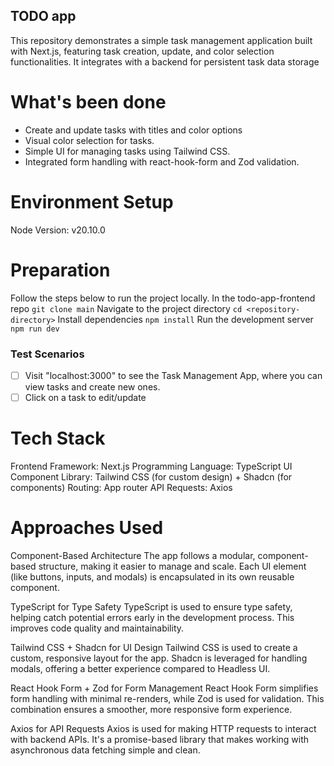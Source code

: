 ## TODO app

This repository demonstrates a simple task management application built with Next.js, featuring task creation, update, and color selection functionalities. It integrates with a backend for persistent task data storage

# What's been done

- Create and update tasks with titles and color options
- Visual color selection for tasks.
- Simple UI for managing tasks using Tailwind CSS.
- Integrated form handling with react-hook-form and Zod validation.

# Environment Setup

Node Version: v20.10.0

# Preparation

Follow the steps below to run the project locally.
In the todo-app-frontend repo `git clone main`
Navigate to the project directory `cd <repository-directory>`
Install dependencies `npm install`
Run the development server `npm run dev`

### Test Scenarios

- [ ] Visit "localhost:3000" to see the Task Management App, where you can view tasks and create new ones.
- [ ] Click on a task to edit/update

# Tech Stack

Frontend Framework: Next.js
Programming Language: TypeScript
UI Component Library: Tailwind CSS (for custom design) + Shadcn (for components)
Routing: App router
API Requests: Axios

# Approaches Used

Component-Based Architecture
The app follows a modular, component-based structure, making it easier to manage and scale. Each UI element (like buttons, inputs, and modals) is encapsulated in its own reusable component.

TypeScript for Type Safety
TypeScript is used to ensure type safety, helping catch potential errors early in the development process. This improves code quality and maintainability.

Tailwind CSS + Shadcn for UI Design
Tailwind CSS is used to create a custom, responsive layout for the app. Shadcn is leveraged for handling modals, offering a better experience compared to Headless UI.

React Hook Form + Zod for Form Management
React Hook Form simplifies form handling with minimal re-renders, while Zod is used for validation. This combination ensures a smoother, more responsive form experience.

Axios for API Requests
Axios is used for making HTTP requests to interact with backend APIs. It's a promise-based library that makes working with asynchronous data fetching simple and clean.
